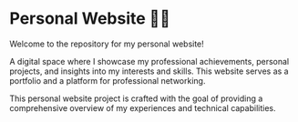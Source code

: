 # Personal Website 👨‍💻

Welcome to the repository for my personal website! 

A digital space where I showcase my professional achievements, personal projects, and insights into my interests and skills. This website serves as a portfolio and a platform for professional networking.

This personal website project is crafted with the goal of providing a comprehensive overview of my experiences and technical capabilities.
